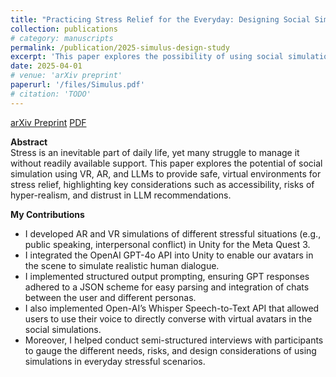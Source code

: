 ```yaml
---
title: "Practicing Stress Relief for the Everyday: Designing Social Simulation Using VR, AR, and LLMs"
collection: publications
# category: manuscripts
permalink: /publication/2025-simulus-design-study
excerpt: 'This paper explores the possibility of using social simulations as a safe, virtual environment to practice stress relief in everyday stressful situations.'
date: 2025-04-01
# venue: 'arXiv preprint'
paperurl: '/files/Simulus.pdf'
# citation: 'TODO'
---
```

[arXiv Preprint](https://arxiv.org/abs/2410.01672)
[PDF](/files/Simulus.pdf)

**Abstract**  
Stress is an inevitable part of daily life, yet many struggle to manage it without readily available support. This paper explores the potential of social simulation using VR, AR, and LLMs to provide safe, virtual environments for stress relief, highlighting key considerations such as accessibility, risks of hyper-realism, and distrust in LLM recommendations.

**My Contributions**  
- I developed AR and VR simulations of different stressful situations (e.g., public speaking, interpersonal conflict) in Unity for the Meta Quest 3.
- I integrated the OpenAI GPT-4o API into Unity to enable our avatars in the scene to simulate realistic human dialogue.
- I implemented structured output prompting, ensuring GPT responses adhered to a JSON scheme for easy parsing and integration of chats between the user and different personas.
- I also implemented Open-AI’s Whisper Speech-to-Text API that allowed users to use their voice to directly converse with virtual avatars in the social simulations.
- Moreover, I helped conduct semi-structured interviews with participants to gauge the different needs, risks, and design considerations of using simulations in everyday stressful scenarios.


